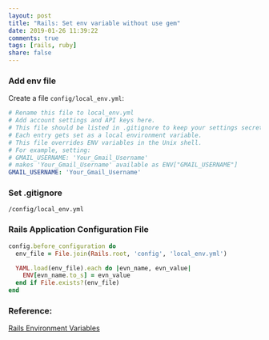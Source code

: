 ```yaml
---
layout: post
title: "Rails: Set env variable without use gem"
date: 2019-01-26 11:39:22
comments: true
tags: [rails, ruby]
share: false
---
```


### Add env file
Create a file `config/local_env.yml`:
```yml
# Rename this file to local_env.yml
# Add account settings and API keys here.
# This file should be listed in .gitignore to keep your settings secret!
# Each entry gets set as a local environment variable.
# This file overrides ENV variables in the Unix shell.
# For example, setting:
# GMAIL_USERNAME: 'Your_Gmail_Username'
# makes 'Your_Gmail_Username' available as ENV["GMAIL_USERNAME"]
GMAIL_USERNAME: 'Your_Gmail_Username'
```
### Set .gitignore
```
/config/local_env.yml
```
### Rails Application Configuration File

```ruby
config.before_configuration do
  env_file = File.join(Rails.root, 'config', 'local_env.yml')

  YAML.load(env_file).each do |evn_name, evn_value|
    ENV[evn_name.to_s] = evn_value
  end if File.exists?(env_file)
end
```

### Reference:
[Rails Environment Variables](http://railsapps.github.io/rails-environment-variables.html)
